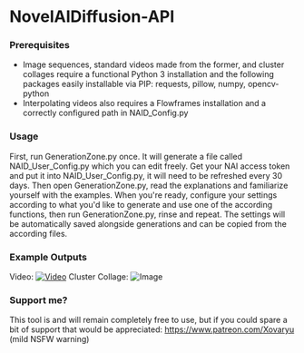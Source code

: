 # NovelAIDiffusion-API

### Prerequisites
- Image sequences, standard videos made from the former, and cluster collages require a functional Python 3 installation and the following packages easily installable via PIP: requests, pillow, numpy, opencv-python
- Interpolating videos also requires a Flowframes installation and a correctly configured path in NAID_Config.py

### Usage
First, run GenerationZone.py once. It will generate a file called NAID_User_Config.py which you can edit freely. Get your NAI access token and put it into NAID_User_Config.py, it will need to be refreshed every 30 days.
Then open GenerationZone.py, read the explanations and familiarize yourself with the examples.
When you're ready, configure your settings according to what you'd like to generate and use one of the according functions, then run GenerationZone.py, rinse and repeat. The settings will be automatically saved alongside generations and can be copied from the according files.

### Example Outputs
Video:
[![Video](https://img.youtube.com/vi/XZLiKBt1J_I/maxresdefault.jpg)](https://www.youtube.com/watch?v=XZLiKBt1J_I)
Cluster Collage:
![Image](https://i.imgur.com/cZzHkng.jpg)

### Support me?
This tool is and will remain completely free to use, but if you could spare a bit of support that would be appreciated: https://www.patreon.com/Xovaryu (mild NSFW warning)

